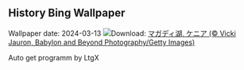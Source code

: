 ## History Bing Wallpaper
Wallpaper date: 2024-03-13
![](https://www.bing.com/th?id=OHR.MagadiFlamingos_JA-JP3870887285_UHD.jpg&w=1000)Download: [マガディ湖, ケニア (© Vicki Jauron, Babylon and Beyond Photography/Getty Images)](https://www.bing.com/th?id=OHR.MagadiFlamingos_JA-JP3870887285_UHD.jpg)

Auto get programm by LtgX
